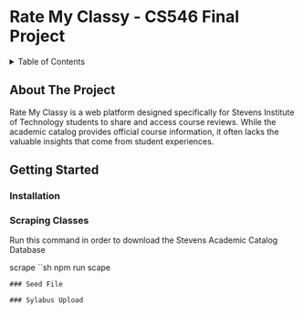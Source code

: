 # Rate My Classy - CS546 Final Project

<details>
  <summary>Table of Contents</summary>
  <ol>
    <li>
      <a href="#about-the-project">About The Project</a>
    </li>
    <li>
      <a href="#getting-started">Getting Started</a>
      <ul>
        <li><a href="#installation">Installation</a></li>
        <li><a href="#Scraping">Scraping Classes</a></li>
        <li><a href="#Seeding">Seed File</a></li>
        <li><a href="#Syllabus">Syllabus Upload</a></li>
      </ul>
  </ol>
</details>


## About The Project

Rate My Classy is a web platform designed specifically for Stevens Institute of Technology students to share and access course reviews. While the academic catalog provides official course information, it often lacks the valuable insights that come from student experiences.


## Getting Started

### Installation

### Scraping Classes

Run this command in order to download the Stevens Academic Catalog Database

scrape
``sh
  npm run scape
  ```
### Seed File

### Sylabus Upload



